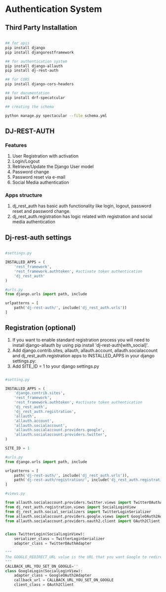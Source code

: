 # Authentication System

## Third Party Installation

```sh

## for apis
pip install django
pip install djangorestframework

## for authentication system
pip install django-allauth
pip install dj-rest-auth

## for CORS
pip install django-cors-headers

## for documentation
pip install drf-specatcular

## creating the schema

python manage.py spectacular --file schema.yml
```

## DJ-REST-AUTH

### Features

1. User Registration with activation
2. Login/Logout
3. Retrieve/Update the Django User model
4. Password change
5. Password reset via e-mail
6. Social Media authentication

### Apps structure

1. dj_rest_auth has basic auth functionality like login, logout, password reset and password change.
2. dj_rest_auth.registration has logic related with registration and social media authentication

## Dj-rest-auth settings

```python

#settings.py

INSTALLED_APPS = (
    'rest_framework',
    'rest_framework.authtoken', #activate token authentication
    'dj_rest_auth'
)
```

```python
#urls.py
from django.urls import path, include

urlpatterns = [
    path('dj-rest-auth/', include('dj_rest_auth.urls'))
]

```

## Registration (optional)

1. If you want to enable standard registration process you will need to install django-allauth by using pip install 'dj-rest-auth[with_social]'.
2. Add django.contrib.sites, allauth, allauth.account, allauth.socialaccount and dj_rest_auth.registration apps to INSTALLED_APPS in your django settings.py:
3. Add SITE_ID = 1 to your django settings.py

```python

#setting.py

INSTALLED_APPS = (
    'django.contrib.sites',
    'rest_framework',
    'rest_framework.authtoken', #activate token authentication
    'dj_rest_auth',
    'dj_rest_auth.registration',
    'allauth',
    'allauth.account',
    'allauth.socialaccount',
    'allauth.socialaccount.providers.google',
    'allauth.socialaccount.providers.twitter',
)

SITE_ID = 1
```

```python
#urls.py
from django.urls import path, include

urlpatterns = [
    path('dj-rest-auth/', include('dj_rest_auth.urls')),
    path('dj-rest-auth/registration/', include('dj_rest_auth.registration.urls'))
]

```

```python
#views.py

from allauth.socialaccount.providers.twitter.views import TwitterOAuthAdapter
from dj_rest_auth.registration.views import SocialLoginView
from dj_rest_auth.social_serializers import TwitterLoginSerializer
from allauth.socialaccount.providers.google.views import GoogleOAuth2Adapter
from allauth.socialaccount.providers.oauth2.client import OAuth2Client


class TwitterLogin(SocialLoginView):
    serializer_class = TwitterLoginSerializer
    adapter_class = TwitterOAuthAdapter

"""
The GOOGLE_REDIRECT_URL value is the URL that you want Google to redirect the user to after a successful login.
"""
CALLBACK_URL_YOU_SET_ON_GOOGLE=''
class GoogleLogin(SocialLoginView):
    adapter_class = GoogleOAuth2Adapter
    callback_url = CALLBACK_URL_YOU_SET_ON_GOOGLE
    client_class = OAuth2Client
```
